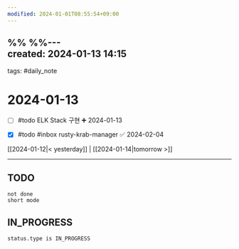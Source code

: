 ```yaml
---
modified: 2024-01-01T08:55:54+09:00
---
```

%%  %%---  
created: 2024-01-13 14:15  
---  
tags: #daily_note  
  
# 2024-01-13  
- [ ] #todo ELK Stack 구현 ➕ 2024-01-13 
- [x] #todo #inbox rusty-krab-manager ✅ 2024-02-04


  
[[2024-01-12|< yesterday]] | [[2024-01-14|tomorrow >]]  
  
---  
## TODO
```tasks  
not done  
short mode  
```

## IN_PROGRESS
```tasks  
status.type is IN_PROGRESS
```

